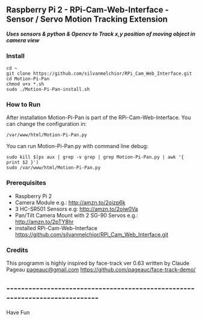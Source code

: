 ## Raspberry Pi 2 - RPi-Cam-Web-Interface - Sensor / Servo Motion Tracking Extension

***Uses sensors & python & Opencv to Track x,y position of moving object in camera view***

### Install

    cd ~
    git clone https://github.com/silvanmelchior/RPi_Cam_Web_Interface.git
    cd Motion-Pi-Pan
    chmod u+x *.sh
    sudo ./Motion-Pi-Pan-install.sh

### How to Run

After installation Motion-Pi-Pan is part of the RPi-Cam-Web-Interface.
You can change the configuration in:

    /var/www/html/Motion-Pi-Pan.py

You can run Motion-Pi-Pan.py with command line debug:

    sudo kill $(ps aux | grep -v grep | grep Motion-Pi-Pan.py | awk '{ print $2 }') 
    sudo /var/www/html/Motion-Pi-Pan.py

### Prerequisites

* Raspberry Pi 2
* Camera Module e.g.: http://amzn.to/2oizp6k
* 3 HC-SR501 Sensors e.g: http://amzn.to/2oiw0Va
* Pan/Tilt Camera Mount with 2 SG-90 Servos e.g.: http://amzn.to/2pTY8hr
* installed RPi-Cam-Web-Interface https://github.com/silvanmelchior/RPi_Cam_Web_Interface.git

### Credits

This programm is highly inspired by face-track ver 0.63 written by Claude Pageau
pageauc@gmail.com
https://github.com/pageauc/face-track-demo/

## ----------------------------------------------------------------------------

Have Fun

